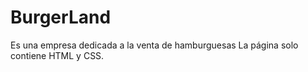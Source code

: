 # BurgerLand
Es una empresa dedicada a la venta de hamburguesas
La página solo contiene HTML y CSS.
